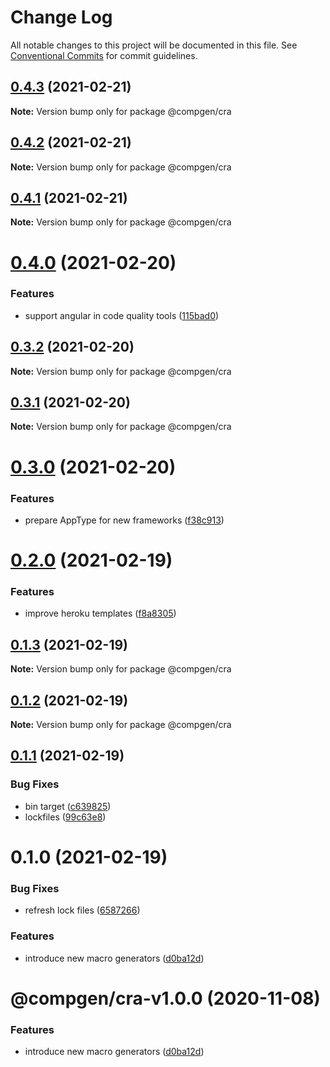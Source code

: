 # Change Log

All notable changes to this project will be documented in this file.
See [Conventional Commits](https://conventionalcommits.org) for commit guidelines.

## [0.4.3](https://github.com/developer239/compgen/compare/@compgen/cra@0.4.2...@compgen/cra@0.4.3) (2021-02-21)

**Note:** Version bump only for package @compgen/cra





## [0.4.2](https://github.com/developer239/compgen/compare/@compgen/cra@0.4.1...@compgen/cra@0.4.2) (2021-02-21)

**Note:** Version bump only for package @compgen/cra





## [0.4.1](https://github.com/developer239/compgen/compare/@compgen/cra@0.4.0...@compgen/cra@0.4.1) (2021-02-21)

**Note:** Version bump only for package @compgen/cra





# [0.4.0](https://github.com/developer239/compgen/compare/@compgen/cra@0.3.2...@compgen/cra@0.4.0) (2021-02-20)


### Features

* support angular in code quality tools ([115bad0](https://github.com/developer239/compgen/commit/115bad0e04e490152dcf57341ae2a3c6112f6e2d))





## [0.3.2](https://github.com/developer239/compgen/compare/@compgen/cra@0.3.1...@compgen/cra@0.3.2) (2021-02-20)

**Note:** Version bump only for package @compgen/cra





## [0.3.1](https://github.com/developer239/compgen/compare/@compgen/cra@0.3.0...@compgen/cra@0.3.1) (2021-02-20)

**Note:** Version bump only for package @compgen/cra





# [0.3.0](https://github.com/developer239/compgen/compare/@compgen/cra@0.2.0...@compgen/cra@0.3.0) (2021-02-20)


### Features

* prepare AppType for new frameworks ([f38c913](https://github.com/developer239/compgen/commit/f38c913f37d6e353648acab3393ac9678c245c30))





# [0.2.0](https://github.com/developer239/compgen/compare/@compgen/cra@0.1.3...@compgen/cra@0.2.0) (2021-02-19)


### Features

* improve heroku templates ([f8a8305](https://github.com/developer239/compgen/commit/f8a8305d029ed4562e7cf3878ef3d1b1285c42d7))





## [0.1.3](https://github.com/developer239/compgen/compare/@compgen/cra@0.1.2...@compgen/cra@0.1.3) (2021-02-19)

**Note:** Version bump only for package @compgen/cra





## [0.1.2](https://github.com/developer239/compgen/compare/@compgen/cra@0.1.1...@compgen/cra@0.1.2) (2021-02-19)

**Note:** Version bump only for package @compgen/cra





## [0.1.1](https://github.com/developer239/compgen/compare/@compgen/cra@0.1.0...@compgen/cra@0.1.1) (2021-02-19)


### Bug Fixes

* bin target ([c639825](https://github.com/developer239/compgen/commit/c639825f9c5c430880d33deeb648c9a087102fae))
* lockfiles ([99c63e8](https://github.com/developer239/compgen/commit/99c63e8f7192b2a8262f74e6f0fbd6943ebc1eb4))





# 0.1.0 (2021-02-19)


### Bug Fixes

* refresh lock files ([6587266](https://github.com/developer239/compgen/commit/658726677f8e29849ac47411a84a5569008fa3e0))


### Features

* introduce new macro generators ([d0ba12d](https://github.com/developer239/compgen/commit/d0ba12d99e495e77bc2645d1a61a59bde858ba8a))





# @compgen/cra-v1.0.0 (2020-11-08)


### Features

* introduce new macro generators ([d0ba12d](https://github.com/developer239/compgen/commit/d0ba12d99e495e77bc2645d1a61a59bde858ba8a))
